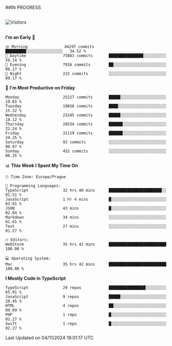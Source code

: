 ##IN PROGRESS
##
![Visitors](https://komarev.com/ghpvc/?username=petrbui&style=for-the-badge&label=Visitors+👀)



##
<!--
[![My GitHub stats](https://github-readme-stats.vercel.app/api?username=petrbui&theme=github_dark)](https://github.com/anuraghazra/github-readme-stats)

[![My wakatime stats](https://github-readme-stats.vercel.app/api/wakatime?username=petrbui&theme=github_dark)](https://github.com/anuraghazra/github-readme-stats)
-->
<!--START_SECTION:waka-->
**I'm an Early 🐤** 

```text
🌞 Morning                44297 commits       █████████░░░░░░░░░░░░░░░░   34.52 % 
🌆 Daytime                75883 commits       ███████████████░░░░░░░░░░   59.14 % 
🌃 Evening                7916 commits        ██░░░░░░░░░░░░░░░░░░░░░░░   06.17 % 
🌙 Night                  222 commits         ░░░░░░░░░░░░░░░░░░░░░░░░░   00.17 % 
```
📅 **I'm Most Productive on Friday** 

```text
Monday                   25217 commits       █████░░░░░░░░░░░░░░░░░░░░   19.65 % 
Tuesday                  19658 commits       ████░░░░░░░░░░░░░░░░░░░░░   15.32 % 
Wednesday                23245 commits       █████░░░░░░░░░░░░░░░░░░░░   18.12 % 
Thursday                 28534 commits       ██████░░░░░░░░░░░░░░░░░░░   22.24 % 
Friday                   31119 commits       ██████░░░░░░░░░░░░░░░░░░░   24.25 % 
Saturday                 93 commits          ░░░░░░░░░░░░░░░░░░░░░░░░░   00.07 % 
Sunday                   452 commits         ░░░░░░░░░░░░░░░░░░░░░░░░░   00.35 % 
```


📊 **This Week I Spent My Time On** 

```text
🕑︎ Time Zone: Europe/Prague

💬 Programming Languages: 
TypeScript               32 hrs 40 mins      ███████████████████████░░   91.51 % 
JavaScript               1 hr 4 mins         █░░░░░░░░░░░░░░░░░░░░░░░░   03.01 % 
JSON                     43 mins             █░░░░░░░░░░░░░░░░░░░░░░░░   02.04 % 
Markdown                 34 mins             ░░░░░░░░░░░░░░░░░░░░░░░░░   01.61 % 
Text                     27 mins             ░░░░░░░░░░░░░░░░░░░░░░░░░   01.27 % 

🔥 Editors: 
WebStorm                 35 hrs 42 mins      █████████████████████████   100.00 % 

💻 Operating System: 
Mac                      35 hrs 42 mins      █████████████████████████   100.00 % 
```

**I Mostly Code in TypeScript** 

```text
TypeScript               29 repos            ████████████████░░░░░░░░░   65.91 % 
JavaScript               9 repos             █████░░░░░░░░░░░░░░░░░░░░   20.45 % 
HTML                     4 repos             ██░░░░░░░░░░░░░░░░░░░░░░░   09.09 % 
PHP                      1 repo              █░░░░░░░░░░░░░░░░░░░░░░░░   02.27 % 
Swift                    1 repo              █░░░░░░░░░░░░░░░░░░░░░░░░   02.27 % 
```




 Last Updated on 04/11/2024 19:01:17 UTC
<!--END_SECTION:waka-->
